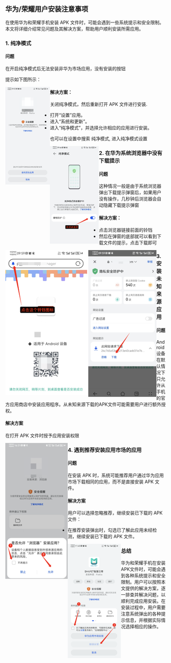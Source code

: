 ## 华为/荣耀用户安装注意事项

在使用华为和荣耀手机安装 APK 文件时，可能会遇到一些系统提示和安全限制。本文将详细介绍常见问题及其解决方案，帮助用户顺利安装所需应用。
	
### 1. 纯净模式

#### 问题
在开启纯净模式后无法安装非华为市场应用，没有安装的按钮

提示如下图所示：

<img src="../截屏/华为/纯净模式.png" alt="纯净模式" style="zoom:30%;"  align="left"/>

#### 解决方案： 
关闭纯净模式，然后重新打开 APK 文件进行安装.
- 打开“设置”应用。
- 进入“系统和更新”。
- 进入“纯净模式”，并选择允许相应的应用进行安装。

也可以在设置中搜索 纯净模式, 进入纯净模式设置

<img src="../截屏/华为/关闭纯净模式.png" alt="纯净模式开关" style="zoom:30%;" align="left"/>


### 2. 在华为系统浏览器中没有下载提示
#### 问题
这种情况一般是由于系统浏览器弹出下载提示弹窗后，如果用户没有操作，几秒钟后浏览器会自动隐藏下载提示弹窗

#### 解决方案： 
- 点击浏览器链接前面的铃铛
- 然后在弹窗的底部就可以看到下载文件的提示，点击下载即可

<img src="../截屏/华为/浏览器提醒.png" alt="浏览器提醒" style="zoom:50%;"  align="left"/>

<img src="../截屏/华为/浏览器提醒下载.png" alt="浏览器提醒下载" style="zoom:45%;"  align="left"/>

### 3.安装未知来源应用 
#### 问题
Android 设备在默认情况下只允许从手机的官方应用商店中安装应用程序。从未知来源下载的APK文件可能需要用户进行额外授权。

#### 解决方案 
在打开 APK 文件时授予应用安装权限

<img src="../截屏/华为/允许外部安装弹窗.png" alt="允许外部安装弹窗" style="zoom:45%;"  align="left"/>

### 4. 遇到推荐安装应用市场的应用

#### 问题
在安装 APK 时，系统可能推荐用户通过华为应用市场下载相同的应用，而不是直接安装 APK 文件。

#### 解决方案
用户可以选择忽略推荐，继续安装已下载的 APK 文件：
- 在推荐安装弹出时，勾选已了解此应用未经检测，继续安装已下载的 APK 文件。

<img src="../截屏/华为/华为应用市场下载.jpg" alt="华为应用市场下载" style="zoom:35%;"  align="left"/>

### 总结

华为和荣耀手机在安装APK文件时，可能会遇到各种系统提示和安全限制。用户可以按照本文提供的解决方案，逐一排查并解决问题，以顺利完成应用安装。在安装过程中，用户需要注意系统弹出的各种提示信息，并根据实际情况选择相应的操作。